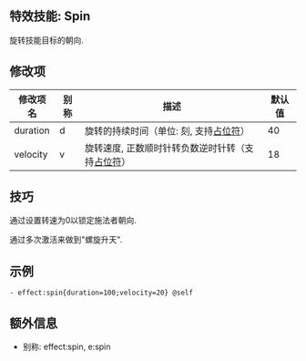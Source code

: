 特效技能: Spin
--------------------------

旋转技能目标的朝向.

修改项
----------

| 修改项名 | 别称    | 描述                                                                                                    | 默认值 |
|-----------|------------|----------------------------------------------------------------------------------------------------------------|---------------|
| duration         | d     | 旋转的持续时间（单位: 刻, 支持[占位符](/技能/占位符)）  | 40             |
| velocity         | v     | 旋转速度, 正数顺时针转负数逆时针转（支持[占位符](/技能/占位符)） | 18 |

技巧
--------

通过设置转速为0以锁定施法者朝向.

通过多次激活来做到"螺旋升天".

示例
--------
```
- effect:spin{duration=100;velocity=20} @self
```

额外信息
--

- 别称: effect:spin, e:spin